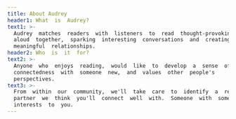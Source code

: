 ```yaml
---
title: About Audrey
header1: What  is  Audrey?
text1: >-
  Audrey  matches  readers  with  listeners  to  read  thought-provoking  books 
  aloud  together,  sparking  interesting  conversations  and  creating 
  meaningful  relationships.
header2: Who  is  it  for?
text2: >-
  Anyone  who  enjoys  reading,  would  like  to  develop  a  sense  of 
  connectedness  with  someone  new,  and  values  other  people's 
  perspectives.
text3: >-
  From  within  our  community,  we'll  take  care  to  identify  a  reading 
  partner  we  think  you'll  connect  well  with.  Someone  with  some  shared 
  interests  to  you.
---
```


